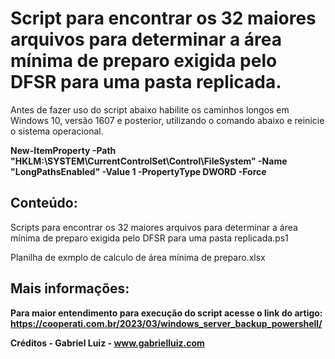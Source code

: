 # Script para encontrar os 32 maiores arquivos para determinar a área mínima de preparo exigida pelo DFSR para uma pasta replicada.

Antes de fazer uso do script abaixo habilite os caminhos longos em Windows 10, versão 1607 e posterior, utilizando o comando abaixo e reinicie o sistema operacional.

**New-ItemProperty -Path "HKLM:\SYSTEM\CurrentControlSet\Control\FileSystem" -Name "LongPathsEnabled" -Value 1 -PropertyType DWORD -Force**

## **Conteúdo:**

Scripts para encontrar os 32 maiores arquivos para determinar a área mínima de preparo exigida pelo DFSR para uma pasta replicada.ps1

Planilha de exmplo de calculo de área mínima de preparo.xlsx



## **Mais informações:**

**Para maior entendimento para execução do script acesse o link do artigo: https://cooperati.com.br/2023/03/windows_server_backup_powershell/**

**Créditos - Gabriel Luiz - www.gabrielluiz.com**
